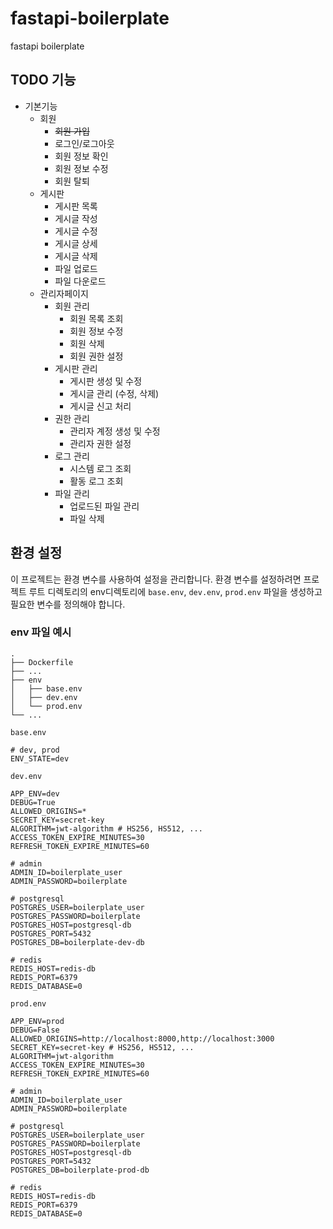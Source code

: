 # fastapi-boilerplate

fastapi boilerplate

## TODO 기능

- 기본기능
  - 회원
    - ~~회원 가입~~
    - 로그인/로그아웃
    - 회원 정보 확인
    - 회원 정보 수정
    - 회원 탈퇴
  - 게시판
    - 게시판 목록
    - 게시글 작성
    - 게시글 수정
    - 게시글 상세
    - 게시글 삭제
    - 파일 업로드
    - 파일 다운로드
  - 관리자페이지
    - 회원 관리
      - 회원 목록 조회
      - 회원 정보 수정
      - 회원 삭제
      - 회원 권한 설정
    - 게시판 관리
      - 게시판 생성 및 수정
      - 게시글 관리 (수정, 삭제)
      - 게시글 신고 처리
    - 권한 관리
      - 관리자 계정 생성 및 수정
      - 관리자 권한 설정
    - 로그 관리
      - 시스템 로그 조회
      - 활동 로그 조회
    - 파일 관리
      - 업로드된 파일 관리
      - 파일 삭제


## 환경 설정

이 프로젝트는 환경 변수를 사용하여 설정을 관리합니다. 환경 변수를 설정하려면 프로젝트 루트 디렉토리의 env디렉토리에 `base.env`, `dev.env`, `prod.env` 파일을 생성하고 필요한 변수를 정의해야 합니다.

### env 파일 예시

```
.
├── Dockerfile
├── ...
├── env
│   ├── base.env
│   ├── dev.env
│   └── prod.env
└── ...
```

`base.env`

```plaintext
# dev, prod
ENV_STATE=dev
```

`dev.env`

```plaintext
APP_ENV=dev
DEBUG=True
ALLOWED_ORIGINS=*
SECRET_KEY=secret-key
ALGORITHM=jwt-algorithm # HS256, HS512, ...
ACCESS_TOKEN_EXPIRE_MINUTES=30
REFRESH_TOKEN_EXPIRE_MINUTES=60

# admin
ADMIN_ID=boilerplate_user
ADMIN_PASSWORD=boilerplate

# postgresql
POSTGRES_USER=boilerplate_user
POSTGRES_PASSWORD=boilerplate
POSTGRES_HOST=postgresql-db
POSTGRES_PORT=5432
POSTGRES_DB=boilerplate-dev-db

# redis
REDIS_HOST=redis-db
REDIS_PORT=6379
REDIS_DATABASE=0
```

`prod.env`

```plaintext
APP_ENV=prod
DEBUG=False
ALLOWED_ORIGINS=http://localhost:8000,http://localhost:3000
SECRET_KEY=secret-key # HS256, HS512, ...
ALGORITHM=jwt-algorithm
ACCESS_TOKEN_EXPIRE_MINUTES=30
REFRESH_TOKEN_EXPIRE_MINUTES=60

# admin
ADMIN_ID=boilerplate_user
ADMIN_PASSWORD=boilerplate

# postgresql
POSTGRES_USER=boilerplate_user
POSTGRES_PASSWORD=boilerplate
POSTGRES_HOST=postgresql-db
POSTGRES_PORT=5432
POSTGRES_DB=boilerplate-prod-db

# redis
REDIS_HOST=redis-db
REDIS_PORT=6379
REDIS_DATABASE=0
```
